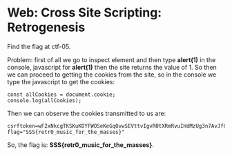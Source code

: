 # Web: Cross Site Scripting: Retrogenesis

Find the flag at ctf-05.

Problem: first of all we go to inspect element and then type **alert(1)** in the console, javascript for **</script>alert(1)</script>** then the site returns the value of 1.
So then we can proceed to getting the cookies from the site, so in the console we type the javascript to get the cookies: 

```
const allCookies = document.cookie;
console.log(allCookies);
```

Then we can observe the cookies transmitted to us are: 
```
csrftoken=wF2xNkcgTKSKuKOYFWOSeKeGqOvwSEVttvIgvR0tXRmRvuIHdMzUg3n7AvJfChdB; 
flag="SSS{retr0_music_for_the_masses}"
```

So, the flag is: **SSS{retr0_music_for_the_masses}**.
